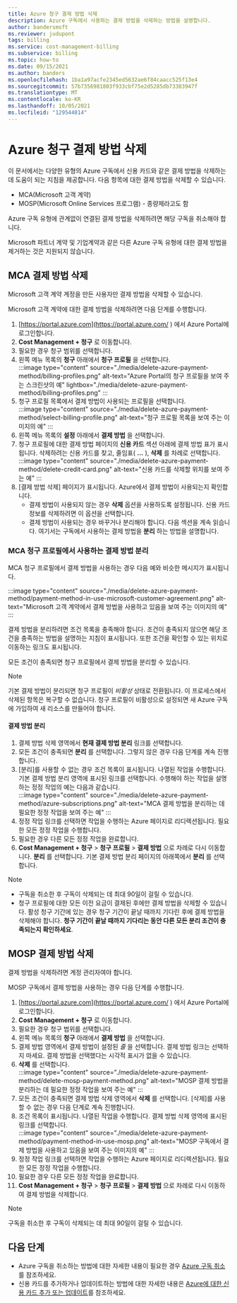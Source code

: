 ```yaml
---
title: Azure 청구 결제 방법 삭제
description: Azure 구독에서 사용하는 결제 방법을 삭제하는 방법을 설명합니다.
author: bandersmsft
ms.reviewer: judupont
tags: billing
ms.service: cost-management-billing
ms.subservice: billing
ms.topic: how-to
ms.date: 09/15/2021
ms.author: banders
ms.openlocfilehash: 1ba1a97acfe2345ed5632ae6f84caacc525f13e4
ms.sourcegitcommit: 57b7356981803f933cbf75e2d5285db73383947f
ms.translationtype: MT
ms.contentlocale: ko-KR
ms.lasthandoff: 10/05/2021
ms.locfileid: "129544814"
---
```

# <a name="delete-an-azure-billing-payment-method"></a>Azure 청구 결제 방법 삭제

이 문서에서는 다양한 유형의 Azure 구독에서 신용 카드와 같은 결제 방법을 삭제하는 데 도움이 되는 지침을 제공합니다. 다음 항목에 대한 결제 방법을 삭제할 수 있습니다.

- MCA(Microsoft 고객 계약)
- MOSP(Microsoft Online Services 프로그램) - 종량제라고도 함

Azure 구독 유형에 관계없이 연결된 결제 방법을 삭제하려면 해당 구독을 취소해야 합니다.

Microsoft 파트너 계약 및 기업계약과 같은 다른 Azure 구독 유형에 대한 결제 방법을 제거하는 것은 지원되지 않습니다.

## <a name="delete-an-mca-payment-method"></a>MCA 결제 방법 삭제

Microsoft 고객 계약 계정을 만든 사용자만 결제 방법을 삭제할 수 있습니다.

Microsoft 고객 계약에 대한 결제 방법을 삭제하려면 다음 단계를 수행합니다.

1. [https://portal.azure.com](https://portal.azure.com/ ) 에서 Azure Portal에 로그인합니다.
1. **Cost Management + 청구** 로 이동합니다.
1. 필요한 경우 청구 범위를 선택합니다.
1. 왼쪽 메뉴 목록의 **청구** 아래에서 **청구 프로필** 을 선택합니다.  
    :::image type="content" source="./media/delete-azure-payment-method/billing-profiles.png" alt-text="Azure Portal의 청구 프로필을 보여 주는 스크린샷의 예" lightbox="./media/delete-azure-payment-method/billing-profiles.png" :::
1. 청구 프로필 목록에서 결제 방법이 사용되는 프로필을 선택합니다.  
    :::image type="content" source="./media/delete-azure-payment-method/select-billing-profile.png" alt-text="청구 프로필 목록을 보여 주는 이미지의 예" :::
1. 왼쪽 메뉴 목록의 **설정** 아래에서 **결제 방법** 을 선택합니다.
1. 청구 프로필에 대한 결제 방법 페이지의 **신용 카드** 섹션 아래에 결제 방법 표가 표시됩니다. 삭제하려는 신용 카드를 찾고, 줄임표( **…** ), **삭제** 를 차례로 선택합니다.  
    :::image type="content" source="./media/delete-azure-payment-method/delete-credit-card.png" alt-text="신용 카드를 삭제할 위치를 보여 주는 예" :::
1. [결제 방법 삭제] 페이지가 표시됩니다. Azure에서 결제 방법이 사용되는지 확인합니다.
    - 결제 방법이 사용되지 않는 경우 **삭제** 옵션을 사용하도록 설정됩니다. 신용 카드 정보를 삭제하려면 이 옵션을 선택합니다.
    - 결제 방법이 사용되는 경우 바꾸거나 분리해야 합니다. 다음 섹션을 계속 읽습니다. 여기서는 구독에서 사용하는 결제 방법을 **분리** 하는 방법을 설명합니다.

### <a name="detach-payment-method-used-by-an-mca-billing-profile"></a>MCA 청구 프로필에서 사용하는 결제 방법 분리

MCA 청구 프로필에서 결제 방법을 사용하는 경우 다음 예와 비슷한 메시지가 표시됩니다.

:::image type="content" source="./media/delete-azure-payment-method/payment-method-in-use-microsoft-customer-agreement.png" alt-text="Microsoft 고객 계약에서 결제 방법을 사용하고 있음을 보여 주는 이미지의 예" :::

결제 방법을 분리하려면 조건 목록을 충족해야 합니다. 조건이 충족되지 않으면 해당 조건을 충족하는 방법을 설명하는 지침이 표시됩니다. 또한 조건을 확인할 수 있는 위치로 이동하는 링크도 표시됩니다.

모든 조건이 충족되면 청구 프로필에서 결제 방법을 분리할 수 있습니다.

> [!NOTE]
> 기본 결제 방법이 분리되면 청구 프로필이 _비활성_ 상태로 전환됩니다. 이 프로세스에서 삭제된 항목은 복구할 수 없습니다. 청구 프로필이 비활성으로 설정되면 새 Azure 구독에 가입하여 새 리소스를 만들어야 합니다.

#### <a name="to-detach-a-payment-method"></a>결제 방법 분리

1. 결제 방법 삭제 영역에서 **현재 결제 방법 분리** 링크를 선택합니다.
1. 모든 조건이 충족되면 **분리** 를 선택합니다. 그렇지 않은 경우 다음 단계를 계속 진행합니다.
1. [분리]를 사용할 수 없는 경우 조건 목록이 표시됩니다. 나열된 작업을 수행합니다. 기본 결제 방법 분리 영역에 표시된 링크를 선택합니다. 수행해야 하는 작업을 설명하는 정정 작업의 예는 다음과 같습니다.  
    :::image type="content" source="./media/delete-azure-payment-method/azure-subscriptions.png" alt-text="MCA 결제 방법을 분리하는 데 필요한 정정 작업을 보여 주는 예" :::
1. 정정 작업 링크를 선택하면 작업을 수행하는 Azure 페이지로 리디렉션됩니다. 필요한 모든 정정 작업을 수행합니다.
1. 필요한 경우 다른 모든 정정 작업을 완료합니다.
1. **Cost Management + 청구** > **청구 프로필** > **결제 방법** 으로 차례로 다시 이동합니다. **분리** 를 선택합니다. 기본 결제 방법 분리 페이지의 아래쪽에서 **분리** 를 선택합니다.

> [!NOTE]
> - 구독을 취소한 후 구독이 삭제되는 데 최대 90일이 걸릴 수 있습니다.
> - 청구 프로필에 대한 모든 이전 요금이 결제된 후에만 결제 방법을 삭제할 수 있습니다. 활성 청구 기간에 있는 경우 청구 기간이 끝날 때까지 기다린 후에 결제 방법을 삭제해야 합니다. **청구 기간이 끝날 때까지 기다리는 동안 다른 모든 분리 조건이 충족되는지 확인하세요**.

## <a name="delete-a-mosp-payment-method"></a>MOSP 결제 방법 삭제

결제 방법을 삭제하려면 계정 관리자여야 합니다.

MOSP 구독에서 결제 방법을 사용하는 경우 다음 단계를 수행합니다.

1. [https://portal.azure.com](https://portal.azure.com/ ) 에서 Azure Portal에 로그인합니다.
1. **Cost Management + 청구** 로 이동합니다.
1. 필요한 경우 청구 범위를 선택합니다.
1. 왼쪽 메뉴 목록의 **청구** 아래에서 **결제 방법** 을 선택합니다.
1. 결제 방법 영역에서 결제 방법이 설정된 _줄_ 을 선택합니다. 결제 방법 링크는 선택하지 마세요. 결제 방법을 선택했다는 시각적 표시가 없을 수 있습니다.
1. **삭제** 를 선택합니다.  
    :::image type="content" source="./media/delete-azure-payment-method/delete-mosp-payment-method.png" alt-text="MOSP 결제 방법을 분리하는 데 필요한 정정 작업을 보여 주는 예" :::
1. 모든 조건이 충족되면 결제 방법 삭제 영역에서 **삭제** 를 선택합니다. [삭제]를 사용할 수 없는 경우 다음 단계로 계속 진행합니다.
1. 조건 목록이 표시됩니다. 나열된 작업을 수행합니다. 결제 방법 삭제 영역에 표시된 링크를 선택합니다.  
    :::image type="content" source="./media/delete-azure-payment-method/payment-method-in-use-mosp.png" alt-text="MOSP 구독에서 결제 방법을 사용하고 있음을 보여 주는 이미지의 예" :::
1. 정정 작업 링크를 선택하면 작업을 수행하는 Azure 페이지로 리디렉션됩니다. 필요한 모든 정정 작업을 수행합니다.
1. 필요한 경우 다른 모든 정정 작업을 완료합니다.
1. **Cost Management + 청구** > **청구 프로필** > **결제 방법** 으로 차례로 다시 이동하여 결제 방법을 삭제합니다.

> [!NOTE]
> 구독을 취소한 후 구독이 삭제되는 데 최대 90일이 걸릴 수 있습니다.

## <a name="next-steps"></a>다음 단계

- Azure 구독을 취소하는 방법에 대한 자세한 내용이 필요한 경우 [Azure 구독 취소](cancel-azure-subscription.md)를 참조하세요.
- 신용 카드를 추가하거나 업데이트하는 방법에 대한 자세한 내용은 [Azure에 대한 신용 카드 추가 또는 업데이트](change-credit-card.md)를 참조하세요.
